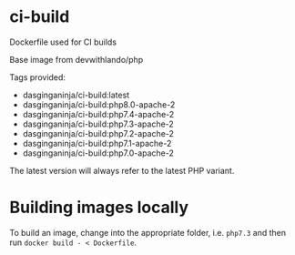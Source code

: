 # ci-build
Dockerfile used for CI builds

Base image from devwithlando/php

Tags provided:
* dasginganinja/ci-build:latest
* dasginganinja/ci-build:php8.0-apache-2
* dasginganinja/ci-build:php7.4-apache-2
* dasginganinja/ci-build:php7.3-apache-2
* dasginganinja/ci-build:php7.2-apache-2
* dasginganinja/ci-build:php7.1-apache-2
* dasginganinja/ci-build:php7.0-apache-2

The latest version will always refer to the latest PHP variant.

# Building images locally

To build an image, change into the appropriate folder, i.e. `php7.3` and then run `docker build - < Dockerfile`.
